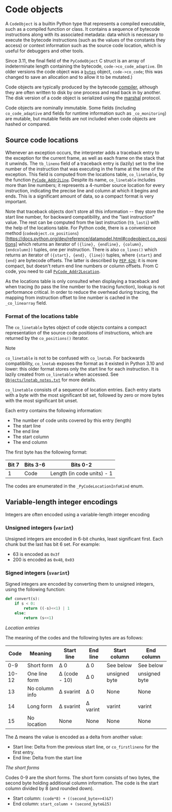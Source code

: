 
# Code objects

A `CodeObject` is a builtin Python type that represents a compiled executable,
such as a compiled function or class.
It contains a sequence of bytecode instructions along with its associated
metadata: data which is necessary to execute the bytecode instructions (such
as the values of the constants they access) or context information such as
the source code location, which is useful for debuggers and other tools.

Since 3.11, the final field of the `PyCodeObject` C struct is an array
of indeterminate length containing the bytecode, `code->co_code_adaptive`.
(In older versions the code object was a
[`bytes`](https://docs.python.org/dev/library/stdtypes.html#bytes)
object, `code->co_code`; this was changed to save an allocation and to
allow it to be mutated.)

Code objects are typically produced by the bytecode [compiler](compiler.md),
although they are often written to disk by one process and read back in by another.
The disk version of a code object is serialized using the
[marshal](https://docs.python.org/dev/library/marshal.html) protocol.

Code objects are nominally immutable.
Some fields (including `co_code_adaptive` and fields for runtime
information such as `_co_monitoring`) are mutable, but mutable fields are
not included when code objects are hashed or compared.

## Source code locations

Whenever an exception occurs, the interpreter adds a traceback entry to
the exception for the current frame, as well as each frame on the stack that
it unwinds.
The `tb_lineno` field of a traceback entry is (lazily) set to the line
number of the instruction that was executing in the frame at the time of
the exception.
This field is computed from the locations table, `co_linetable`, by the function
[`PyCode_Addr2Line`](https://docs.python.org/dev/c-api/code.html#c.PyCode_Addr2Line).
Despite its name, `co_linetable` includes more than line numbers; it represents
a 4-number source location for every instruction, indicating the precise line
and column at which it begins and ends. This is a significant amount of data,
so a compact format is very important.

Note that traceback objects don't store all this information -- they store the start line
number, for backward compatibility, and the "last instruction" value.
The rest can be computed from the last instruction (`tb_lasti`) with the help of the
locations table.  For Python code, there is a convenience method
(`codeobject.co_positions`)[https://docs.python.org/dev/reference/datamodel.html#codeobject.co_positions]
which returns an iterator of `({line}, {endline}, {column}, {endcolumn})` tuples,
one per instruction.
There is also `co_lines()` which returns an iterator of `({start}, {end}, {line})` tuples,
where `{start}` and `{end}` are bytecode offsets.
The latter is described by [`PEP 626`](https://peps.python.org/pep-0626/); it is more
compact, but doesn't return end line numbers or column offsets.
From C code, you need to call
[`PyCode_Addr2Location`](https://docs.python.org/dev/c-api/code.html#c.PyCode_Addr2Location).

As the locations table is only consulted when displaying a traceback and when
tracing (to pass the line number to the tracing function), lookup is not
performance critical.
In order to reduce the overhead during tracing, the mapping from instruction offset to
line number is cached in the ``_co_linearray`` field.

### Format of the locations table

The `co_linetable` bytes object of code objects contains a compact
representation of the source code positions of instructions, which are
returned by the `co_positions()` iterator.

> [!NOTE]
> `co_linetable` is not to be confused with `co_lnotab`.
> For backwards compatibility, `co_lnotab` exposes the format
> as it existed in Python 3.10 and lower: this older format
> stores only the start line for each instruction.
> It is lazily created from `co_linetable` when accessed.
> See [`Objects/lnotab_notes.txt`](../Objects/lnotab_notes.txt) for more details.

`co_linetable` consists of a sequence of location entries.
Each entry starts with a byte with the most significant bit set, followed by zero or more bytes with the most significant bit unset.

Each entry contains the following information:
* The number of code units covered by this entry (length)
* The start line
* The end line
* The start column
* The end column

The first byte has the following format:

Bit 7 | Bits 3-6 | Bits 0-2
 ---- | ---- | ----
 1 | Code | Length (in code units) - 1

The codes are enumerated in the `_PyCodeLocationInfoKind` enum.

## Variable-length integer encodings

Integers are often encoded using a variable-length integer encoding

### Unsigned integers (`varint`)

Unsigned integers are encoded in 6-bit chunks, least significant first.
Each chunk but the last has bit 6 set.
For example:

* 63 is encoded as `0x3f`
* 200 is encoded as `0x48`, `0x03`

### Signed integers (`svarint`)

Signed integers are encoded by converting them to unsigned integers, using the following function:
```Python
def convert(s):
    if s < 0:
        return ((-s)<<1) | 1
    else:
        return (s<<1)
```

*Location entries*

The meaning of the codes and the following bytes are as follows:

Code | Meaning | Start line | End line | Start column | End column
 ---- | ---- | ---- | ---- | ---- | ----
 0-9 | Short form | Δ 0 | Δ 0 | See below | See below
 10-12 | One line form | Δ (code - 10) | Δ 0 | unsigned byte | unsigned byte
 13 | No column info | Δ svarint | Δ 0 | None | None
 14   | Long form | Δ svarint | Δ varint | varint | varint
 15   | No location |  None | None | None | None

The Δ means the value is encoded as a delta from another value:
* Start line: Delta from the previous start line, or `co_firstlineno` for the first entry.
* End line: Delta from the start line

*The short forms*

Codes 0-9 are the short forms. The short form consists of two bytes, the second byte holding additional column information. The code is the start column divided by 8 (and rounded down).
* Start column: `(code*8) + ((second_byte>>4)&7)`
* End column: `start_column + (second_byte&15)`
